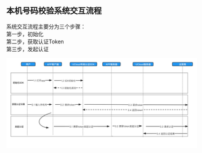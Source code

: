 ## 本机号码校验系统交互流程



系统交互流程主要分为三个步骤：   
第一步，初始化   
第二步，获取认证Token    
第三步，发起认证    

![图片](../images/guide/本机号码校验系统交互流程.png)
